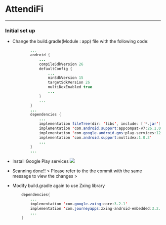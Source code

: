 # AttendiFi

------------------------------------------
### Initial set up
* Change the build.gradle(Module : app) file with the following code:
	```java
			...
			android {
				...
				compileSdkVersion 26
				defaultConfig {
					...
					minSdkVersion 15
        			targetSdkVersion 26
        			multiDexEnabled true
					...
    			}
				...
			}
			...
			dependencies {
				...
    			implementation fileTree(dir: 'libs', include: ['*.jar'])
    			implementation 'com.android.support:appcompat-v7:26.1.0'
    			implementation 'com.google.android.gms:play-services:12.0.1'
    			implementation 'com.android.support:multidex:1.0.3'
				...
			}
			...
	```
* Install Google Play services
	<img src = "./app/src/main/res/drawable/play_install.gif">

* Scanning done!!
	< Please refer to the the commit with the same message to view the changes >

* Modify build.gradle again to use Zxing library
	```java
		dependencies{
			...
			implementation 'com.google.zxing:core:3.2.1'
			implementation 'com.journeyapps:zxing-android-embedded:3.2.0@aar'
			...
		}
	```
